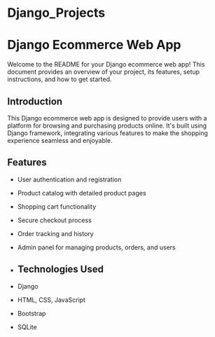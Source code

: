 # Django_Projects
# Django Ecommerce Web App

Welcome to the README for your Django ecommerce web app! This document provides an overview of your project, its features, setup instructions, and how to get started.

## Introduction

This Django ecommerce web app is designed to provide users with a platform for browsing and purchasing products online. It's built using Django framework, integrating various features to make the shopping experience seamless and enjoyable.

## Features

- User authentication and registration
- Product catalog with detailed product pages
- Shopping cart functionality
- Secure checkout process
- Order tracking and history
- Admin panel for managing products, orders, and users

- ## Technologies Used

- Django
- HTML, CSS, JavaScript
- Bootstrap 
- SQLite 
